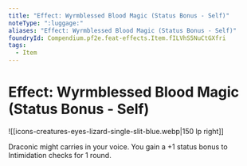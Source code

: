 ```yaml
---
title: "Effect: Wyrmblessed Blood Magic (Status Bonus - Self)"
noteType: ":luggage:"
aliases: "Effect: Wyrmblessed Blood Magic (Status Bonus - Self)"
foundryId: Compendium.pf2e.feat-effects.Item.fILVhS5NuCtGXfri
tags:
  - Item
---
```


# Effect: Wyrmblessed Blood Magic (Status Bonus - Self)
![[icons-creatures-eyes-lizard-single-slit-blue.webp|150 lp right]]

Draconic might carries in your voice. You gain a +1 status bonus to Intimidation checks for 1 round.
